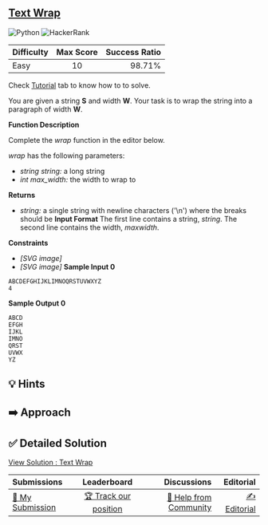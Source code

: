 ## [Text Wrap](https://www.hackerrank.com/challenges/text-wrap)

![Python](https://img.shields.io/badge/python-3670A0?style=for-the-badge&logo=python&logoColor=ffdd54) ![HackerRank](https://img.shields.io/badge/-Hackerrank-2EC866?style=for-the-badge&logo=HackerRank&logoColor=white)

| Difficulty | Max Score | Success Ratio |
| :--------- | :-------: | ------------: |
| Easy       |    10     |        98.71% |

Check [Tutorial](https://www.hackerrank.com/challenges/text-wrap/tutorial) tab to know how to to solve. 


You are given a string **S** and width **W**.
Your task is to wrap the string into a paragraph of width **W**.


**Function Description** 


Complete the *wrap* function in the editor below. 


*wrap* has the following parameters: 


* *string string:* a long string
* *int max\_width:* the width to wrap to


**Returns** 


* *string:* a single string with newline characters ('\\n') where the breaks should be
**Input Format**
The first line contains a string, _string_.
The second line contains the width, _maxwidth_.

**Constraints**

* *[SVG image]*
* *[SVG image]*
**Sample Input 0**


```
ABCDEFGHIJKLIMNOQRSTUVWXYZ
4

```

**Sample Output 0**


```
ABCD
EFGH
IJKL
IMNO
QRST
UVWX
YZ

```


## 💡 Hints 

## ➡️ Approach 

## ✅ Detailed Solution
[View Solution : Text Wrap](./text_wrap.py)

| Submissions                                                                    |                                     Leaderboard                                     |                                                                    Discussions |                                                                Editorial |
| :----------------------------------------------------------------------------- | :---------------------------------------------------------------------------------: | -----------------------------------------------------------------------------: | -----------------------------------------------------------------------: |
| [📝 My Submission](https://www.hackerrank.com/challenges/text-wrap/submissions) | [🏆 Track our position](https://www.hackerrank.com/challenges/text-wrap/leaderboard) | [🤔 Help from Community](https://www.hackerrank.com/challenges/text-wrap/forum) | [✍️ Editorial](https://www.hackerrank.com/challenges/text-wrap/editorial) |

